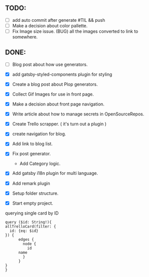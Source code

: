 


## TODO: 
  * [ ] add auto commit after generate #TIL && push
  * [ ] Make a decision about color pallette. 
  * [ ] Fix Image size issue. (BUG) all the images converted to link to somewhere.

## DONE:
  * [ ] Blog post about how use generators.
  * [x] add gatsby-styled-components plugin for styling
  * [x] Create a blog post about Plop generators.
  * [x] Collect Gif Images for use in front page.
  * [x] Make a decision about front page navigation.
  * [x] Write article about how to manage secrets in OpenSourceRepos.
  * [x] Create Trello scrapper. ( it's turn out a plugin )
  * [x] create navigation for blog. 
  * [x] Add link to blog list. 
  * [x] Fix post generator. 
    - Add Category logic. 
  * [X] Add gatsby i18n plugin for multi language.
  * [X] Add remark plugin
  * [x] Setup folder structure.
  * [x] Start empty project.


querying single card by ID

  ```
query ($id: String!){
  allTrelloCard(filter: {
    id: {eq: $id}
  }) {
		edges {
		  node {
		    id
        name
		  }
		}
  }
}

  ```
